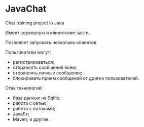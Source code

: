 # JavaChat
Chat training project in Java

Имеет серверную и клиентские части. 

Позволяет запускать несколько клиентов. 

Пользователи могут:
- регистрироваться;
- отправлять сообщения всем;
- отправлять личные сообщения;
- блокировать прием сообщений от дригих пользователей.

Стек технологий: 
- база данных на Sqlite; 
- работа с сетью; 
- работа с потоками; 
- JavaFx;
- Maven; 
и другие.
